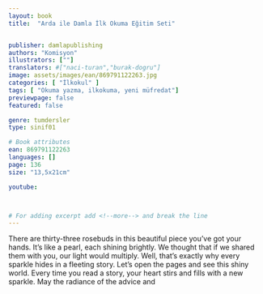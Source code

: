 ```yaml
---
layout: book
title:  "Arda ile Damla İlk Okuma Eğitim Seti"


publisher: damlapublishing
authors: "Komisyon"
illustrators: [""]
translators: #["naci-turan","burak-dogru"]
image: assets/images/ean/869791122263.jpg
categories: [ "İlkokul" ]
tags: [ "Okuma yazma, ilkokuma, yeni müfredat"]
previewpage: false
featured: false

genre: tumdersler
type: sinif01

# Book attributes
ean: 869791122263
languages: []
page: 136
size: "13,5x21cm"

youtube:



# For adding excerpt add <!--more--> and break the line
---
```

There are thirty-three rosebuds in this beautiful piece you’ve
got your hands. It’s like a pearl, each shining brightly. We thought
that if we shared them with you, our light would multiply. Well,
that’s exactly why every sparkle hides in a fleeting story. Let’s
open the pages and see this shiny world.
Every time you read a story, your heart stirs and fills with a
new sparkle. May the radiance of the advice and 
<!--more--> 

